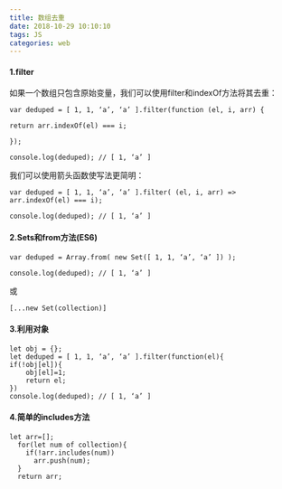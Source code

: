 ```yaml
---
title: 数组去重
date: 2018-10-29 10:10:10
tags: JS
categories: web
---
```


#### 1.filter

如果一个数组只包含原始变量，我们可以使用filter和indexOf方法将其去重：

```
var deduped = [ 1, 1, ‘a’, ‘a’ ].filter(function (el, i, arr) {

return arr.indexOf(el) === i;

});

console.log(deduped); // [ 1, ‘a’ ]
```

我们可以使用箭头函数使写法更简明：

```
var deduped = [ 1, 1, ‘a’, ‘a’ ].filter( (el, i, arr) => arr.indexOf(el) === i);

console.log(deduped); // [ 1, ‘a’ ]
```
<!-- more -->
#### 2.Sets和from方法(ES6)

```
var deduped = Array.from( new Set([ 1, 1, ‘a’, ‘a’ ]) );

console.log(deduped); // [ 1, ‘a’ ]
```

或

```
[...new Set(collection)]
```

#### 3.利用对象

```
let obj = {};
let deduped = [ 1, 1, ‘a’, ‘a’ ].filter(function(el){
if(!obj[el]){
    obj[el]=1;
    return el;
})
console.log(deduped); // [ 1, ‘a’ ]
```

#### 4.简单的includes方法

```
let arr=[];
  for(let num of collection){
    if(!arr.includes(num))
      arr.push(num);
  }
  return arr;
```

